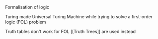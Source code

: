 Formalisation of logic

Turing made Universal Turing Machine while trying to solve a first-order logic (FOL) problem

Truth tables don't work for FOL
[[Truth Trees]] are used instead